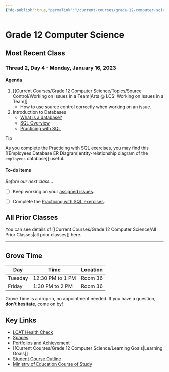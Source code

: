 ```yaml
---
{"dg-publish":true,"permalink":"/current-courses/grade-12-computer-science/home/","dgHomeLink":false}
---
```


# Grade 12 Computer Science
## Most Recent Class

<div class="transclusion internal-embed is-loaded"><div class="markdown-embed">




### Thread 2, Day 4 - Monday, January 16, 2023
#### Agenda

1. [[Current Courses/Grade 12 Computer Science/Topics/Source Control/Working on Issues in a Team|Arts @ LCS: Working on Issues in a Team]]
	- How to use source control correctly when working on an issue.
2. Introduction to Databases
	- [What is a database?](https://drive.google.com/file/d/1DJ4miCB2-FOxVWgOzW9zulsLyzieqlFJ/view?usp=share_link)
	- [SQL Overview](https://drive.google.com/file/d/1r9R5lYQFspcGZRTK58jEjd6d66fyJ59k/view?usp=share_link)
	- [Practicing with SQL](https://drive.google.com/file/d/1ycXGlaMCUlW3SHTClX0m8eratm0rIor_/view?usp=share_link)
	  
 > [!TIP]
 > As you complete the Practicing with SQL exercises, you may find this [[Employees Database ER Diagram|entity-relationship diagram of the `employees` database]] useful.

#### To-do items

*Before our next class...*

- [ ] Keep working on your [assigned issues](https://github.com/lcs-apps/Chicago-HSE-LCS/issues).
- [ ] Complete the [Practicing with SQL exercises](https://drive.google.com/file/d/1ycXGlaMCUlW3SHTClX0m8eratm0rIor_/view?usp=share_link).


</div></div>

## All Prior Classes
You can see details of [[Current Courses/Grade 12 Computer Science/All Prior Classes|all prior classes]] here.
___
## Grove Time

<div class="transclusion internal-embed is-loaded"><div class="markdown-embed">




Day|Time|Location
-|-|-
Tuesday|12:30 PM to 1 PM|Room 36
Friday|1:30 PM to 2 PM|Room 36

Grove Time is a drop-in, no appointment needed.
If you have a question, **don't hesitate**, come on by!

</div></div>

## Key Links

<div class="transclusion internal-embed is-loaded"><div class="markdown-embed">




- [LCAT Health Check](https://lcat.lcs.on.ca)
- [Spaces](https://ca.spacesedu.com/)
- [Portfolios and Achievement](https://www.russellgordon.ca/cs/learning-goals/introduction/)
- [[Current Courses/Grade 12 Computer Science/Learning Goals|Learning Goals]]
- [Student Course Outline](https://tinyurl.com/lcscs22-g12-sco)
- [Ministry of Education Course of Study](https://tinyurl.com/lcscs22-g12-mcs)

</div></div>
